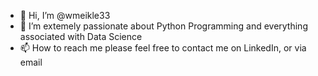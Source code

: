 - 👋 Hi, I’m @wmeikle33
- 👀 I’m extemely passionate about Python Programming and everything associated with Data Science
- 📫 How to reach me please feel free to contact me on LinkedIn, or via email

<!---
wmeikle33/wmeikle33 is a ✨ special ✨ repository because its `README.md` (this file) appears on your GitHub profile.
You can click the Preview link to take a look at your changes.
--->
